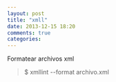 ```yaml
---
layout: post
title: "xmll"
date: 2013-12-15 18:20
comments: true
categories: 
---
```

Formatear archivos xml

>$ xmllint --format archivo.xml

